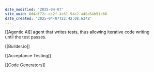 ```yaml
---
date_modified: '2025-04-07'
site_uuid: 8d4af72c-ec2f-4c61-94e2-a46a54b51c68
date_created: '2025-04-07T22:42:08.634Z'
---
```


[[Agentic AI]] agent that writes tests, thus allowing iterative code writing until the test passes.  

[[Builder.io]]

[[Acceptance Testing]]

[[Code Generators]]